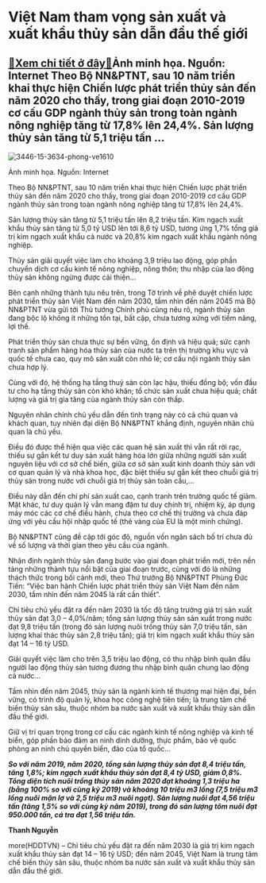 Việt Nam tham vọng sản xuất và xuất khẩu thủy sản dẫn đầu thế giới
==================================================================

[:gift:Xem chi tiết ở đây:gift:](https://hddtvn.com/viet-nam-tham-vong-san-xuat-va-xuat-khau-thuy-san-dan-dau-the-gioi/)Ảnh minh họa. Nguồn: Internet Theo Bộ NN&PTNT, sau 10 năm triển khai thực hiện Chiến lược phát triển thủy sản đến năm 2020 cho thấy, trong giai đoạn 2010-2019 cơ cấu GDP ngành thủy sản trong toàn ngành nông nghiệp tăng từ 17,8% lên 24,4%. Sản lượng thủy sản tăng từ 5,1 triệu tấn …
-----------------------------------------------------------------------------------------------------------------------------------------------------------------------------------------------------------------------------------------------------------------------------------------





![3446-15-3634-phong-ve1610](https://hddtvn.com/wp-content/uploads/2021/01/3446_15-3634_phong_ve16.10.jpg "Thủy sản có nhiều cơ hội xuất khẩu vào thị trường ASEAN. 	Ảnh: ST")


Ảnh minh họa. Nguồn: Internet



Theo Bộ NN&PTNT, sau 10 năm triển khai thực hiện Chiến lược phát triển thủy sản đến năm 2020 cho thấy, trong giai đoạn 2010-2019 cơ cấu GDP ngành thủy sản trong toàn ngành nông nghiệp tăng từ 17,8% lên 24,4%.


Sản lượng thủy sản tăng từ 5,1 triệu tấn lên 8,2 triệu tấn. Kim ngạch xuất khẩu thủy sản tăng từ 5,0 tỷ USD lên tới 8,6 tỷ USD, tương ứng 1,7% tổng giá trị kim ngạch xuất khẩu cả nước và 20,8% kim ngạch xuất khẩu ngành nông nghiệp.


Thủy sản giải quyết việc làm cho khoảng 3,9 triệu lao động, góp phần chuyển dịch cơ cấu kinh tế nông nghiệp, nông thôn; thu nhập của lao động thủy sản không ngừng được cải thiện…


Bên cạnh những thành tựu nêu trên, trong Tờ trình về phê duyệt chiến lược phát triển thủy sản Việt Nam đến năm 2030, tầm nhìn đến năm 2045 mà Bộ NN&PTNT vừa gửi tới Thủ tướng Chính phủ cũng nêu rõ, ngành thủy sản đang bộc lộ không ít những tồn tại, bất cập, chưa tương xứng với tiềm năng, lợi thế.


Phát triển thủy sản chưa thực sự bền vững, ổn định và hiệu quả; sức cạnh tranh sản phẩm hàng hóa thủy sản của nước ta trên thị trường khu vực và quốc tế chưa cao, quy mô sản xuất còn nhỏ lẻ; cơ cấu nội ngành thủy sản chưa hợp lý.


Cùng với đó, hệ thống hạ tầng thuỷ sản còn lạc hậu, thiếu đồng bộ; vốn đầu tư cho hạ tầng thủy sản còn khó khăn; tổ chức sản xuất chưa hiệu quả; chất lượng và giá trị gia tăng của ngành thủy sản còn thấp.


Nguyên nhân chính chủ yếu dẫn đến tình trạng này có cả chủ quan và khách quan, tuy nhiên đại diện Bộ NN&PTNT khẳng định, nguyên nhân chủ quan là chủ yếu.


Điều đó được thể hiện qua việc các quan hệ sản xuất thì vẫn rất rời rạc, thiếu sự gắn kết tư duy sản xuất hàng hóa lớn giữa những người sản xuất nguyên liệu với cơ sở chế biến, giữa cơ sở sản xuất kinh doanh thủy sản với cơ quan quản lý và nhà khoa học, đặc biệt thiếu sự gắn kết theo chuỗi giá trị thủy sản trong nước với chuỗi giá trị thủy sản toàn cầu,…


Điều này dẫn đến chi phí sản xuất cao, cạnh tranh trên trường quốc tế giảm. Mặt khác, tư duy quản lý vẫn mang đậm tư duy chính trị, nhiệm kỳ, áp dụng máy móc các cơ chế điều hành, chưa theo cơ chế thị trường và chưa đáp ứng với yêu cầu hội nhập quốc tế (thẻ vàng của EU là một minh chứng).


Bộ NN&PTNT cũng đề cập tới góc độ, nguồn vốn ngân sách bố trí chưa đủ về số lượng và thời gian theo yêu cầu của ngành.


Nhận định ngành thủy sản đang bước vào giai đoạn phát triển mới, trên nền tảng những thành tựu nổi bật của giai đoạn trước, cùng với đó là những thách thức trong bối cảnh mới, theo Thứ trưởng Bộ NN&PTNT Phùng Đức Tiến: “Việc ban hành Chiến lược phát triển thủy sản Việt Nam đến năm 2030, tầm nhìn đến năm 2045 là rất cần thiết”.


Chỉ tiêu chủ yếu đặt ra đến năm 2030 là tốc độ tăng trưởng giá trị sản xuất thủy sản đạt 3,0 – 4,0%/năm; tổng sản lượng thủy sản sản xuất trong nước đạt 9,8 triệu tấn (trong đó sản lượng nuôi trồng thủy sản 7,0 triệu tấn, sản lượng khai thác thủy sản 2,8 triệu tấn); giá trị kim ngạch xuất khẩu thủy sản đạt 14 – 16 tỷ USD.


Giải quyết việc làm cho trên 3,5 triệu lao động, có thu nhập bình quân đầu người lao động thủy sản tương đương thu nhập bình quân chung lao động cả nước…


Tầm nhìn đến năm 2045, thủy sản là ngành kinh tế thương mại hiện đại, bền vững, có trình độ quản lý, khoa học công nghệ tiên tiến; là trung tâm chế biến thủy sản sâu, thuộc nhóm ba nước sản xuất và xuất khẩu thủy sản dẫn đầu thế giới.


Giữ vị trí quan trọng trong cơ cấu các ngành kinh tế nông nghiệp và kinh tế biển, góp phần bảo đảm an ninh dinh dưỡng, thực phẩm, bảo vệ quốc phòng an ninh chủ quyền biển, đảo của tổ quốc…





***So với năm 2019, năm 2020, tổng sản lượng thủy sản đạt 8,4 triệu tấn, tăng 1,8%; kim ngạch xuất khẩu thủy sản đạt 8,4 tỷ USD, giảm 0,8%. Tổng diện tích nuôi trồng thủy sản năm 2020 đạt khoảng 1,3 triệu ha (bằng 100% so với cùng kỳ 2019) và khoảng 10 triệu m3 lồng (7,5 triệu m3 lồng nuôi mặn lợ và 2,5 triệu m3 nuôi ngọt). Sản lượng nuôi đạt 4,56 triệu tấn (tăng 1,5% so với cùng kỳ năm 2019), trong đó sản lượng tôm nuôi đạt 950.000 tấn, cá tra đạt 1,56 triệu tấn.***




**Thanh Nguyễn**



more(HDDTVN) – Chỉ tiêu chủ yếu đặt ra đến năm 2030 là giá trị kim ngạch xuất khẩu thủy sản đạt 14 – 16 tỷ USD; đến năm 2045, Việt Nam là trung tâm chế biến thủy sản sâu, thuộc nhóm ba nước sản xuất và xuất khẩu thủy sản dẫn đầu thế giới.

